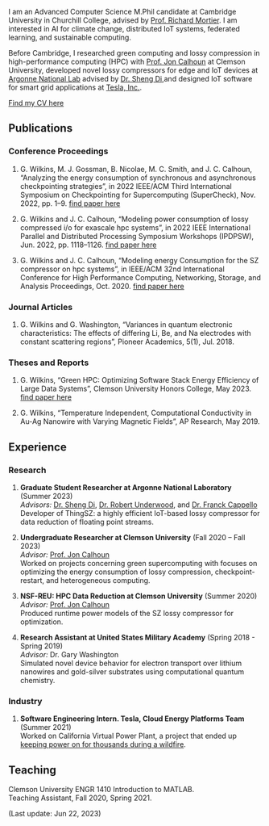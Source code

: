 I am an Advanced Computer Science M.Phil candidate at Cambridge University in Churchill College, advised by [Prof. Richard Mortier](https://mort.io/). I am interested in AI for climate change, distributed IoT systems, federated learning, and sustainable computing.<br>

Before Cambridge, I researched green computing and lossy compression in high-performance computing (HPC) with [Prof. Jon Calhoun](https://jonccal.people.clemson.edu/) at Clemson University, developed novel lossy compressors for edge and IoT devices at [Argonne National Lab](https://www.anl.gov/) advised by [Dr. Sheng Di](https://www.mcs.anl.gov/~shdi/),and designed IoT software for smart grid applications at [Tesla, Inc.](https://www.tesla.com/support/energy/powerwall/own/california-virtual-power-plant).

[Find my CV here](https://grantwilkins.github.io/Grant_W_CV.pdf)

## Publications

### Conference Proceedings

1. G. Wilkins, M. J. Gossman, B. Nicolae, M. C. Smith, and J. C. Calhoun, “Analyzing the energy consumption of synchronous and asynchronous checkpointing strategies”, in 2022 IEEE/ACM Third International Symposium on Checkpointing for Supercomputing (SuperCheck), Nov. 2022, pp. 1–9. [find paper here](https://ieeexplore.ieee.org/abstract/document/10025540)

2. G. Wilkins and J. C. Calhoun, “Modeling power consumption of lossy compressed i/o for exascale hpc systems”, in 2022 IEEE International Parallel and Distributed Processing Symposium Workshops (IPDPSW), Jun. 2022, pp. 1118–1126. [find paper here](https://ieeexplore.ieee.org/abstract/document/9835551)

3. G. Wilkins and J. C. Calhoun, “Modeling energy Consumption for the SZ compressor on hpc systems”, in IEEE/ACM 32nd International Conference for High Performance Computing, Networking, Storage, and Analysis Proceedings, Oct. 2020. [find paper here](http://sc20.supercomputing.org/proceedings/src_poster/poster_files/spostu107s2-file2.pdf)

### Journal Articles

1. G. Wilkins and G. Washington, “Variances in quantum electronic characteristics: The effects of differing Li, Be, and Na electrodes with constant scattering regions”, Pioneer Academics, 5(1), Jul. 2018.

### Theses and Reports

1. G. Wilkins, “Green HPC: Optimizing Software Stack Energy Efficiency of Large Data Systems”, Clemson University Honors College, May 2023. [find paper here](https://grantwilkins.github.io/greenHPC_Grant_W.pdf)

2. G. Wilkins, “Temperature Independent, Computational Conductivity in Au-Ag Nanowire with Varying Magnetic Fields”, AP Research, May 2019.



## Experience

### Research

1. **Graduate Student Researcher at Argonne National Laboratory** (Summer 2023)
<br> *Advisors:* [Dr. Sheng Di](https://www.mcs.anl.gov/~shdi/), [Dr. Robert Underwood](https://robertu94.github.io/), and [Dr. Franck Cappello](https://www.anl.gov/profile/franck-cappello)
<br> Developer of ThingSZ: a highly efficient IoT-based lossy compressor for data reduction of floating point streams.

2. **Undergraduate Researcher at Clemson University** (Fall 2020 – Fall 2023)
<br> *Advisor:* [Prof. Jon Calhoun](https://jonccal.people.clemson.edu/)
<br> Worked on projects concerning green supercomputing with focuses on optimizing the energy consumption of lossy compression, checkpoint-restart, and heterogeneous computing.

3. **NSF-REU: HPC Data Reduction at Clemson University** (Summer 2020)
<br> *Advisor:* [Prof. Jon Calhoun](https://jonccal.people.clemson.edu/)
<br> Produced runtime power models of the SZ lossy compressor for optimization.

4. **Research Assistant at United States Military Academy** (Spring 2018 - Spring 2019)
<br> *Advisor:* Dr. Gary Washington
<br> Simulated novel device behavior for electron transport over lithium nanowires and gold-silver substrates using computational quantum chemistry.

### Industry

1. **Software Engineering Intern. Tesla, Cloud Energy Platforms Team** (Summer 2021) <br>
Worked on California Virtual Power Plant, a project that ended up [keeping power on for thousands during a wildfire](https://electrek.co/2022/08/18/teslas-virtual-power-plant-first-event-helping-grid-future/). <br>


## Teaching

Clemson University ENGR 1410 Introduction to MATLAB.<br>
Teaching Assistant, Fall 2020, Spring 2021.
  
(Last update: Jun 22, 2023)
